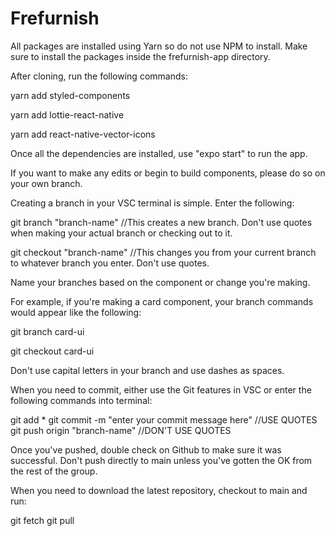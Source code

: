 # Frefurnish

All packages are installed using Yarn so do not use NPM to install.
Make sure to install the packages inside the frefurnish-app directory.


After cloning, run the following commands:

yarn add styled-components

yarn add lottie-react-native

yarn add react-native-vector-icons

Once all the dependencies are installed, use "expo start" to run the app.

If you want to make any edits or begin to build components, please do so on your own branch.

Creating a branch in your VSC terminal is simple. Enter the following:

git branch "branch-name" //This creates a new branch. Don't use quotes when making your actual branch or checking out to it.

git checkout "branch-name" //This changes you from your current branch to whatever branch you enter. Don't use quotes.

Name your branches based on the component or change you're making.

For example, if you're making a card component, your branch commands would appear like the following:

git branch card-ui

git checkout card-ui

Don't use capital letters in your branch and use dashes as spaces.

When you need to commit, either use the Git features in VSC or enter the following commands into terminal:

git add *
git commit -m "enter your commit message here" //USE QUOTES
git push origin "branch-name" //DON'T USE QUOTES

Once you've pushed, double check on Github to make sure it was successful. Don't push directly to main unless you've gotten the OK from the rest of the group.

When you need to download the latest repository, checkout to main and run:

git fetch
git pull



